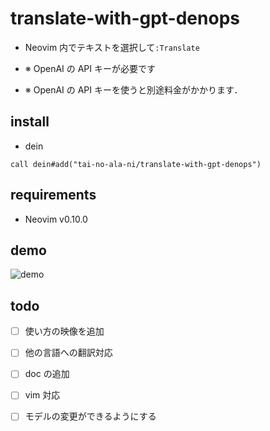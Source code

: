 # translate-with-gpt-denops

- Neovim 内でテキストを選択して`:Translate`

- ※ OpenAI の API キーが必要です

- ※ OpenAI の API キーを使うと別途料金がかかります．

## install

- dein

```vimscript
call dein#add("tai-no-ala-ni/translate-with-gpt-denops")
```

## requirements

- Neovim v0.10.0

## demo

![demo](https://github.com/tai-no-ala-ni/translate-with-gpt-denops/assets/59446815/f5490e3a-cbe2-40d0-95c9-ee68e8eed2d4)

## todo

- [ ] 使い方の映像を追加

- [ ] 他の言語への翻訳対応

- [ ] doc の追加

- [ ] vim 対応

- [ ] モデルの変更ができるようにする
